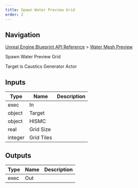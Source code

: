 ```yaml
---
title: Spawn Water Preview Grid
order: 2
---
```

## Navigation

[Unreal Engine Blueprint API Reference](https://dev.epicgames.com/documentation/en-us/unreal-engine/BlueprintAPI) > [Water Mesh Preview](https://dev.epicgames.com/documentation/en-us/unreal-engine/BlueprintAPI/WaterMeshPreview)

Spawn Water Preview Grid

Target is Caustics Generator Actor

## Inputs

| Type | Name | Description |
| --- | --- | --- |
| exec | In |  |
| object | Target |  |
| object | HISMC |  |
| real | Grid Size |  |
| integer | Grid Tiles |  |

## Outputs

| Type | Name | Description |
| --- | --- | --- |
| exec | Out |  |
